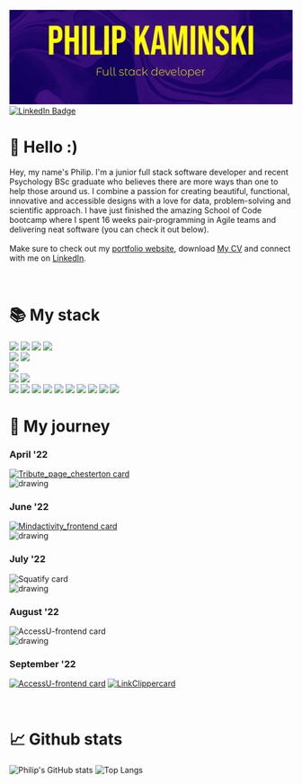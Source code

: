 

![Philip's GitHub Banner](./assets/banner_purple_yellow.png)
[![LinkedIn Badge](https://img.shields.io/twitter/url?label=LinkedIn&logo=LinkedIn&style=social&url=https%3A%2F%2Fwww.linkedin.com%2Fin%2Fkaminskp%2F)](https://www.linkedin.com/in/kaminskp/)


# 👋 Hello :)

Hey, my name's Philip. I'm a junior full stack software developer and recent Psychology BSc graduate who believes there are more ways than one to help those around us. I combine a passion for creating beautiful, functional, innovative and accessible designs with a love for data, problem-solving and scientific approach. I have just finished the amazing School of Code bootcamp where I spent 16 weeks pair-programming in Agile teams and delivering neat software (you can check it out below). </br>
</br>
Make sure to check out my [portfolio website](https://www.philip-kaminski.tech/), download <a href="./assets/PK_CV.pdf" target=”_blank”>My CV</a> and connect with me on [LinkedIn](https://www.linkedin.com/in/kaminskp/).
</br>
</br>
</br>

# 📚 My stack

![](https://img.shields.io/badge/Code-React.js-informational?style=flat&logo=react&logoColor=white&color=4AB197)
![](https://img.shields.io/badge/Code-Next.js-informational?style=flat&logo=nextdotjs&logoColor=white&color=4AB197)
![](https://img.shields.io/badge/Code-SQL-informational?style=flat&logo=postgresql&logoColor=white&color=4AB197)
![](https://img.shields.io/badge/Code-JavaScript-informational?style=flat&logo=JavaScript&logoColor=white&color=4AB197)
</br>
![](https://img.shields.io/badge/Style-CSS-informational?style=flat&logo=css3&logoColor=white&color=b80087)
![](https://img.shields.io/badge/Style-Styled_Components-informational?style=flat&logo=styled-components&logoColor=white&color=b80087)
</br>
![](https://img.shields.io/badge/Libraries-ChakraUI-informational?style=flat&logo=chakraui&logoColor=white&color=green)
</br>
![](https://img.shields.io/badge/Test-Jest-informational?style=flat&logo=jest&logoColor=white&color=ff5100) ![](https://img.shields.io/badge/Test-React_Testing_Library-informational?style=flat&logo=testinglibrary&logoColor=white&color=ff5100) 
</br>
![](https://img.shields.io/badge/Tools-Vercel-informational?style=flat&logo=vercel&logoColor=white&color=332df7) ![](https://img.shields.io/badge/Tools-Auth0-informational?style=flat&logo=auth0&logoColor=white&color=332df7)
![](https://img.shields.io/badge/Tools-Netlify-informational?style=flat&logo=netlify&logoColor=white&color=332df7) ![](https://img.shields.io/badge/Tools-Auth0-informational?style=flat&logo=auth0&logoColor=white&color=332df7)
![](https://img.shields.io/badge/Tools-AWS-informational?style=flat&logo=amazonaws&logoColor=white&color=332df7)
![](https://img.shields.io/badge/Tools-NPM-informational?style=flat&logo=npm&logoColor=white&color=332df7)
![](https://img.shields.io/badge/Tools-GitHub-informational?style=flat&logo=GitHub&logoColor=white&color=332df7)
![](https://img.shields.io/badge/Tools-Postman-informational?style=flat&logo=Postman&logoColor=white&color=332df7)
![](https://img.shields.io/badge/Tools-Gimp-informational?style=flat&logo=gimp&logoColor=white&color=332df7)
![](https://img.shields.io/badge/Tools-Inkscape-informational?style=flat&logo=inkscape&logoColor=white&color=332df7)

# 🚀 My journey

### April '22

[![Tribute_page_chesterton card](https://github-readme-stats.vercel.app/api/pin/?username=aureaflamma&repo=tribute_page_chesterton&&bg_color=90,230a4d,683fe9&text_color=f7a0ff&title_color=ffff00&icon_color=ff00ff&border_color=ffff00)](https://github.com/AureaFlamma/tribute_page_chesterton)
</br>
<img src="https://user-images.githubusercontent.com/101634716/188674681-6813e567-cf55-4f4a-8eb5-4d9f3f9cf5f4.png" alt="drawing" width="50"/>
</br>
### June '22
[![Mindactivity_frontend card](https://github-readme-stats.vercel.app/api/pin/?username=aureaflamma&repo=mindactivity_frontend&bg_color=90,230a4d,683fe9&text_color=f7a0ff&title_color=ffff00&icon_color=ff00ff&border_color=ffff00)](https://github.com/AureaFlamma/mindactivity_frontend)
</br>
<img src="https://user-images.githubusercontent.com/101634716/188674681-6813e567-cf55-4f4a-8eb5-4d9f3f9cf5f4.png" alt="drawing" width="50"/>
</br>
### July '22
![Squatify card](https://github-readme-stats.vercel.app/api/pin/?username=aureaflamma&repo=Squatify-App&bg_color=90,230a4d,683fe9&text_color=f7a0ff&title_color=ffff00&icon_color=ff00ff&border_color=ffff00)
</br>
<img src="https://user-images.githubusercontent.com/101634716/188674681-6813e567-cf55-4f4a-8eb5-4d9f3f9cf5f4.png" alt="drawing" width="50"/>
</br>
### August '22

![AccessU-frontend card](https://github-readme-stats.vercel.app/api/pin/?username=aureaflamma&repo=AccessU-frontend&bg_color=90,230a4d,683fe9&text_color=f7a0ff&title_color=ffff00&icon_color=ff00ff&border_color=ffff00)
</br>
<img src="https://user-images.githubusercontent.com/101634716/188674681-6813e567-cf55-4f4a-8eb5-4d9f3f9cf5f4.png" alt="drawing" width="50"/>
</br>
### September '22
[![AccessU-frontend card](https://github-readme-stats.vercel.app/api/pin/?username=aureaflamma&repo=portfolio_vercel&bg_color=90,230a4d,683fe9&text_color=f7a0ff&title_color=ffff00&icon_color=ff00ff&border_color=ffff00)](https://github.com/AureaFlamma/mindactivity_frontend) [![LinkClippercard](https://github-readme-stats.vercel.app/api/pin/?username=DHawkesford&repo=LinkClipper&bg_color=90,230a4d,683fe9&text_color=f7a0ff&title_color=ffff00&icon_color=ff00ff&border_color=ffff00)](https://github.com/AureaFlamma/mindactivity_frontend) 


</br>

# 📈 Github stats


![Philip's GitHub stats](https://github-readme-stats.vercel.app/api?username=aureaflamma&count_private=true&show_icons=true&bg_color=90,230a4d,683fe9&text_color=f7a0ff&title_color=ffff00&icon_color=ff00ff&border_color=ffff00)
![Top Langs](https://github-readme-stats.vercel.app/api/top-langs/?username=aureaflamma&show_icons=true&layout=compact&bg_color=90,230a4d,683fe9&text_color=f7a0ff&title_color=ffff00&icon_color=ff00ff&border_color=ffff00)
</br>
</br>
</br>





</details>

<!---
AureaFlamma/AureaFlamma is a ✨ special ✨ repository because its `README.md` (this file) appears on your GitHub profile.
You can click the Preview link to take a look at your changes.


